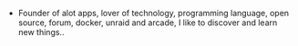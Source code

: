 - Founder of alot apps, lover of technology, programming language, open source, forum, docker, unraid and arcade, I like to discover and learn new things..
  <br>


































































































































































































































